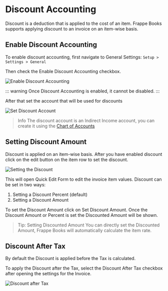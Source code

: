 # Discount Accounting

Discount is a deduction that is applied to the cost of an item. Frappe Books supports applying discount to an invoice on an item-wise basis.

## Enable Discount Accounting

To enable discount accounting, first navigate to General Settings: `Setup > Settings > General`

Then check the Enable Discount Accounting checkbox.

![Enable Discount Accounting](images/enable-discount-accounting.png)

::: warning Once Discount Accounting is enabled, it cannot be disabled. :::

After that set the account that will be used for discounts

![Set Discount Account](images/set-discount-account.png)

> Info The discount account is an Indirect Income account, you can create it using the [Chart of Accounts](../../miscellaneous/chart-of-accounts/)

## Setting Discount Amount

Discount is applied on an item-wise basis. After you have enabled discount click on the edit button on the item row to set the discount.

![Setting the Discount](images/set-discount.png)

This will open Quick Edit Form to edit the invoice item values. Discount can be set in two ways:

1. Setting a Discount Percent (default)
2. Setting a Discount Amount

To set the Discount Amount click on Set Discount Amount. Once the Discount Amount or Percent is set the Discounted Amount will be shown.

> Tip: Setting Discounted Amount You can directly set the Discounted Amount, Frappe Books will automatically calculate the item rate.&#x20;

## Discount After Tax

By default the Discount is applied before the Tax is calculated.

To apply the Discount after the Tax, select the Discount After Tax checkbox after opening the settings for the Invoice.

![Discount after Tax](images/discount-after-tax.png)
